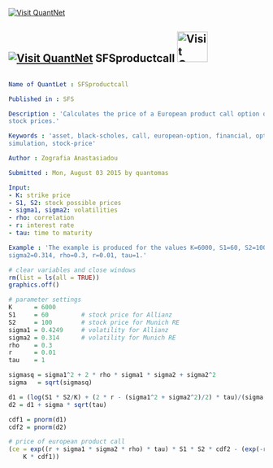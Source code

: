 
[<img src="https://github.com/QuantLet/Styleguide-and-Validation-procedure/blob/master/pictures/banner.png" alt="Visit QuantNet">](http://quantlet.de/index.php?p=info)

## [<img src="https://github.com/QuantLet/Styleguide-and-Validation-procedure/blob/master/pictures/qloqo.png" alt="Visit QuantNet">](http://quantlet.de/) **SFSproductcall** [<img src="https://github.com/QuantLet/Styleguide-and-Validation-procedure/blob/master/pictures/QN2.png" width="60" alt="Visit QuantNet 2.0">](http://quantlet.de/d3/ia)

```yaml

Name of QuantLet : SFSproductcall

Published in : SFS

Description : 'Calculates the price of a European product call option of Allianz and Munich RE
stock prices.'

Keywords : 'asset, black-scholes, call, european-option, financial, option, option-price, price,
simulation, stock-price'

Author : Zografia Anastasiadou

Submitted : Mon, August 03 2015 by quantomas

Input: 
- K: strike price
- S1, S2: stock possible prices
- sigma1, sigma2: volatilities
- rho: correlation
- r: interest rate
- tau: time to maturity

Example : 'The example is produced for the values K=6000, S1=60, S2=100, sigma1=0.4249,
sigma2=0.314, rho=0.3, r=0.01, tau=1.'

```


```r
# clear variables and close windows
rm(list = ls(all = TRUE))
graphics.off()

# parameter settings
K      = 6000
S1     = 60         # stock price for Allianz
S2     = 100        # stock price for Munich RE
sigma1 = 0.4249     # volatility for Allianz
sigma2 = 0.314      # volatility for Munich RE
rho    = 0.3
r      = 0.01
tau    = 1

sigmasq = sigma1^2 + 2 * rho * sigma1 * sigma2 + sigma2^2
sigma   = sqrt(sigmasq)

d1 = (log(S1 * S2/K) + (2 * r - (sigma1^2 + sigma2^2)/2) * tau)/(sigma * sqrt(tau))
d2 = d1 + sigma * sqrt(tau)

cdf1 = pnorm(d1)
cdf2 = pnorm(d2)

# price of european product call
(ce = exp((r + sigma1 * sigma2 * rho) * tau) * S1 * S2 * cdf2 - (exp(-r * tau) * 
    K * cdf1))  

```
